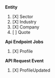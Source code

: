 **Entity**
1. [X] Sector
2. [X] Industry
3. [X] Company
4. [ ] Quote

**Api Endpoint Jobs**
1. [X] Profile

**API Request Event**
1. [X] ProfileUpdated